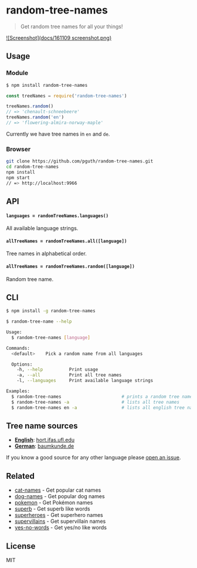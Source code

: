 # random-tree-names

> Get random tree names for all your things!

[![Screenshot](docs/161109 screenshot.png)](https://pguth.github.io/random-tree-names/)

## Usage

### Module

```bash
$ npm install random-tree-names
```

```js
const treeNames = require('random-tree-names')

treeNames.random()
// => 'chenault-schneebeere'
treeNames.random('en')
// => 'flowering-almira-norway-maple'

```

Currently we have tree names in `en` and `de`.

### Browser

```bash
git clone https://github.com/pguth/random-tree-names.git
cd random-tree-names
npm install
npm start
// => http://localhost:9966
```

## API

#### `languages = randomTreeNames.languages()`

All available language strings.

#### `allTreeNames = randomTreeNames.all([language])`

Tree names in alphabetical order.

#### `allTreeNames = randomTreeNames.random([language])`

Random tree name.

## CLI

```bash
$ npm install -g random-tree-names
```

```bash
$ random-tree-name --help

Usage:
  $ random-tree-names [language]

Commands:
  <default>    Pick a random name from all languages

  Options:
    -h, --help          Print usage
    -a, --all           Print all tree names
    -l, --languages     Print available language strings

Examples:
  $ random-tree-names                       # prints a random tree name
  $ random-tree-names -a                    # lists all tree names
  $ random-tree-names en -a                 # lists all english tree names
```

## Tree name sources

- **[English](tree-names-en.json)**: [hort.ifas.ufl.edu](http://hort.ifas.ufl.edu/database/trees/trees_common.shtml)
- **[German](tree-names-de.json)**: [baumkunde.de](http://www.baumkunde.de/baumlisten/baumliste_az.php)

If you know a good source for any other language please [open an issue](https://github.com/pguth/random-tree-names/issues).

## Related

- [cat-names](https://github.com/sindresorhus/cat-names) - Get popular cat names
- [dog-names](https://github.com/sindresorhus/dog-names) - Get popular dog names
- [pokemon](https://github.com/sindresorhus/pokemon) - Get Pokémon names
- [superb](https://github.com/sindresorhus/superb) - Get superb like words
- [superheroes](https://github.com/sindresorhus/superheroes) - Get superhero names
- [supervillains](https://github.com/sindresorhus/supervillains) - Get supervillain names
- [yes-no-words](https://github.com/sindresorhus/yes-no-words) - Get yes/no like words


## License

MIT
